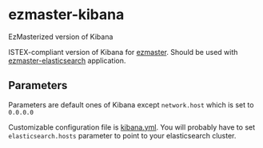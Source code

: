 # ezmaster-kibana
EzMasterized version of Kibana

ISTEX-compliant version of Kibana for [ezmaster](https://github.com/Inist-CNRS/ezmaster). Should be used with [ezmaster-elasticsearch](https://github.com/istex/ezmaster-elasticsearch) application.

## Parameters

Parameters are default ones of Kibana except `network.host` which is set to `0.0.0.0`

Customizable configuration file is [kibana.yml](./kibana.yml). You will probably have to set `elasticsearch.hosts` parameter to point to your elasticsearch cluster.
